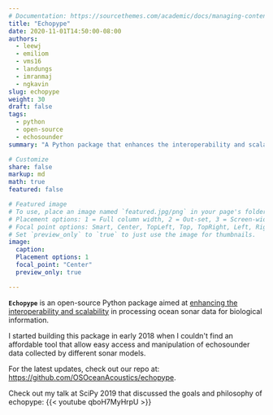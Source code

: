 ```yaml
---
# Documentation: https://sourcethemes.com/academic/docs/managing-content/
title: "Echopype"
date: 2020-11-01T14:50:00-08:00
authors: 
  - leewj
  - emiliom
  - vms16
  - landungs
  - imranmaj
  - ngkavin
slug: echopype
weight: 30
draft: false
tags: 
  - python
  - open-source
  - echosounder
summary: "A Python package that enhances the interoperability and scalability in ocean sonar processing."

# Customize
share: false
markup: md
math: true
featured: false

# Featured image
# To use, place an image named `featured.jpg/png` in your page's folder.
# Placement options: 1 = Full column width, 2 = Out-set, 3 = Screen-width
# Focal point options: Smart, Center, TopLeft, Top, TopRight, Left, Right, BottomLeft, Bottom, BottomRight
# Set `preview_only` to `true` to just use the image for thumbnails.
image:
  caption:
  Placement options: 1
  focal_point: "Center"
  preview_only: true

---
```


**`Echopype`** is an open-source Python package aimed at
[enhancing the interoperability and scalability](https://echopype.readthedocs.io/en/latest/why.html)
in processing ocean sonar data for biological information.

I started building this package in early 2018 when I couldn't find an affordable tool that
allow easy access and manipulation of echosounder data collected by
different sonar models.

For the latest updates, check out our repo at: https://github.com/OSOceanAcoustics/echopype.

Check out my talk at SciPy 2019 that discussed the goals and philosophy of echopype:
{{< youtube qboH7MyHrpU >}}
